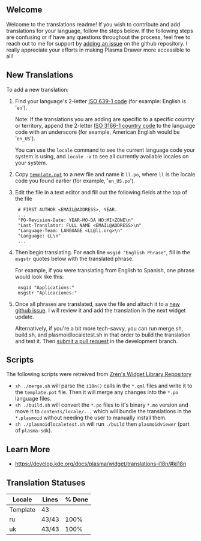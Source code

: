 ## Welcome

Welcome to the translations readme! If you wish to contribute and add translations for your language, follow the steps below. If the following steps are confusing or if have any questions throughout the process, feel free to reach out to me for support by [adding an issue](https://github.com/P-Connor/plasma-drawer/issues/new/choose) on the github repository. I really appreciate your efforts in making Plasma Drawer more accessible to all!

## New Translations

To add a new translation:

1. Find your language's 2-letter [ISO 639-1 code](https://en.wikipedia.org/wiki/ISO_639-1_codes) (for example: English is '`en`'). 
    
    Note: If the translations you are adding are specific to a specific country or territory, append the 2-letter [ISO 3166-1 country code](https://en.wikipedia.org/wiki/ISO_3166-1#Current_codes) to the language code with an underscore (for example, American English would be '`en_US`').

    You can use the `locale` command to see the current language code your system is using, and `locale -a` to see all currently available locales on your system.

2. Copy [`template.pot`](template.pot) to a new file and name it `ll.po`, where `ll` is the locale code you found earlier (for example, '`en_US.po`').
3. Edit the file in a text editor and fill out the following fields at the top of the file


        # FIRST AUTHOR <EMAIL@ADDRESS>, YEAR.
        ...
        "PO-Revision-Date: YEAR-MO-DA HO:MI+ZONE\n"
        "Last-Translator: FULL NAME <EMAIL@ADDRESS>\n"
        "Language-Team: LANGUAGE <LL@li.org>\n"
        "Language: LL\n"
        ...

4. Then begin translating. For each line `msgid "English Phrase"`, fill in the `msgstr` quotes below with the translated phrase. 
    
    For example, if you were translating from English to Spanish, one phrase would look like this:
    
        msgid "Applications:"
        msgstr "Aplicaciones:"
    
5. Once all phrases are translated, save the file and attach it to a [new github issue](https://github.com/P-Connor/plasma-drawer/issues/new/choose). I will review it and add the translation in the next widget update.

    Alternatively, if you're a bit more tech-savvy, you can run merge.sh, build.sh, and plasmoidlocaletest.sh in that order to build the translation and test it. Then [submit a pull request](https://github.com/P-Connor/plasma-drawer/compare) in the development branch.

## Scripts

The following scripts were retreived from [Zren's Widget Library Repository](https://github.com/Zren/plasma-applet-lib/tree/master/package/translate)

* `sh ./merge.sh` will parse the `i18n()` calls in the `*.qml` files and write it to the `template.pot` file. Then it will merge any changes into the `*.po` language files.
* `sh ./build.sh` will convert the `*.po` files to it's binary `*.mo` version and move it to `contents/locale/...` which will bundle the translations in the `*.plasmoid` without needing the user to manually install them.
* `sh ./plasmoidlocaletest.sh` will run `./build` then `plasmoidviewer` (part of `plasma-sdk`).

## Learn More

* https://develop.kde.org/docs/plasma/widget/translations-i18n/#ki18n

## Translation Statuses
|  Locale  |  Lines  | % Done|
|----------|---------|-------|
| Template |      43 |       |
| ru       |   43/43 |  100% |
| uk       |   43/43 |  100% |

